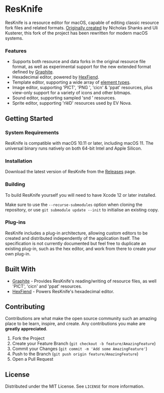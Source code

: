 # ResKnife

ResKnife is a resource editor for macOS, capable of editing classic resource fork files and related formats. [Originally created](https://github.com/nickshanks/ResKnife) by Nicholas Shanks and Uli Kusterer, this fork of the project has been rewritten for modern macOS systems.

### Features

* Supports both resource and data forks in the original resource file format, as well as experimental support for the new extended format defined by [Graphite](https://github.com/TheDiamondProject/Graphite).
* Hexadecimal editor, powered by [HexFiend](https://github.com/HexFiend/HexFiend).
* Template editor, supporting a wide array of [element types](https://github.com/andrews05/ResKnife/tree/master/Plug-Ins/Template%20Editor).
* Image editor, supporting 'PICT', 'PNG ', 'cicn' & 'ppat' resources, plus view-only support for a variety of icons and other bitmaps.
* Sound editor, supporting sampled 'snd ' resources.
* Sprite editor, supporting 'rlëD' resources used by EV Nova.


## Getting Started

### System Requirements

ResKnife is compatible with macOS 10.11 or later, including macOS 11. The universal binary runs natively on both 64-bit Intel and Apple Silicon.

### Installation

Download the latest version of ResKnife from the [Releases](https://github.com/andrews05/ResKnife/releases) page.

### Building

To build ResKnife yourself you will need to have Xcode 12 or later installed.

Make sure to use the `--recurse-submodules` option when cloning the repository, or use `git submodule update --init` to initialise an existing copy.

### Plug-ins

ResKnife includes a plug-in architecture, allowing custom editors to be created and distributed independently of the application itself. The specification is not currently documented but feel free to duplicate an existing plug-in, such as the hex editor, and work from there to create your own plug-in.


## Built With

* [Graphite](https://github.com/TheDiamondProject/Graphite) - Provides ResKnife's reading/writing of resource files, as well 'PICT', 'cicn' and 'ppat' resources. 
* [HexFiend](https://github.com/HexFiend/HexFiend) - Powers ResKnife's hexadecimal editor.


## Contributing

Contributions are what make the open source community such an amazing place to be learn, inspire, and create. Any contributions you make are **greatly appreciated**.

1. Fork the Project
2. Create your Feature Branch (`git checkout -b feature/AmazingFeature`)
3. Commit your Changes (`git commit -m 'Add some AmazingFeature'`)
4. Push to the Branch (`git push origin feature/AmazingFeature`)
5. Open a Pull Request


## License

Distributed under the MIT License. See `LICENSE` for more information.
